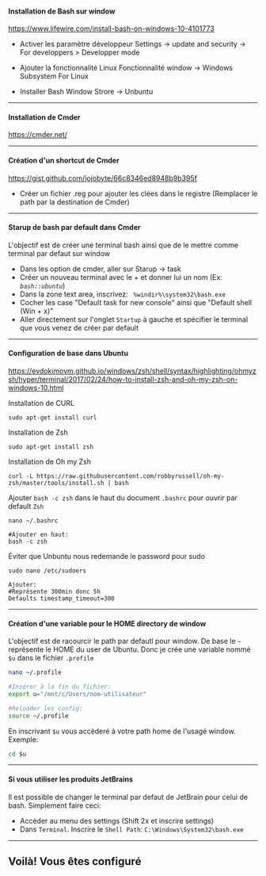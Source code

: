 

#### Installation de Bash sur window
https://www.lifewire.com/install-bash-on-windows-10-4101773
- Activer les paramètre développeur
Settings -> update and security -> For developpers > Developper mode

- Ajouter la fonctionnalité Linux
Fonctionnalité window -> Windows Subsystem For Linux

- Installer Bash
Window Strore -> Unbuntu

___
#### Installation de Cmder
https://cmder.net/

___

#### Création d'un shortcut de Cmder
https://gist.github.com/jojobyte/66c8346ed8948b9b395f

- Créer un fichier .reg pour ajouter les clées dans le registre
(Remplacer le path par la destination de Cmder)

___

#### Starup de bash par default dans Cmder
L'objectif est de créer une terminal bash ainsi que de le mettre comme terminal par defaut sur window
- Dans les option de cmder, aller sur Starup -> task
- Créer un nouveau terminal avec le + et donner lui un nom (Ex: _`bash::ubuntu`_)
- Dans la zone text area, inscrivez: ` %windir%\system32\bash.exe`
- Cocher les case "Default task for new console" ainsi que "Default shell (Win + x)"
- Aller directement sur l'onglet `Startup` à gauche et spécifier le terminal que vous venez de créer par default
___

#### Configuration de base dans Ubuntu
https://evdokimovm.github.io/windows/zsh/shell/syntax/highlighting/ohmyzsh/hyper/terminal/2017/02/24/how-to-install-zsh-and-oh-my-zsh-on-windows-10.html

Installation de CURL
```
sudo apt-get install curl
```

Installation de Zsh
```
sudo apt-get install zsh
```

Installation de Oh my Zsh
```
curl -L https://raw.githubusercontent.com/robbyrussell/oh-my-zsh/master/tools/install.sh | bash
```

Ajouter `bash -c zsh` dans le haut du document `.bashrc` pour ouvrir par default `Zsh`
```
nano ~/.bashrc

#Ajouter en haut:
bash -c zsh
```

Éviter que Unbuntu nous redemande le password pour sudo
```
sudo nano /etc/sudoers

Ajouter:
#Représente 300min donc 5h
Defaults timestamp_timeout=300
```

___


#### Création d'une variable pour le HOME directory de window
L'objectif est de racourcir le path par defautl pour window. De base le `~` représente le HOME du user de Ubuntu.
Donc je crée une variable nommé `$u` dans le fichier `.profile`
```bash
nano ~/.profile

#Insérer à la fin du fichier:
export u="/mnt/c/Users/nom-utilisateur"

#Reloader les config:
source ~/.profile
```
En inscrivant `$u` vous accèderé à votre path home de l'usagé window.
Exemple:
```bash
cd $u
```
___

#### Si vous utiliser les produits JetBrains
Il est possible de changer le terminal par defaut de JetBrain pour celui de bash. Simplement faire ceci:
- Accèder au menu des settings (Shift 2x et inscrire settings)
- Dans `Terminal`. Inscrire le `Shell Path`: `C:\Windows\System32\bash.exe`
___




## Voilà! Vous êtes configuré
